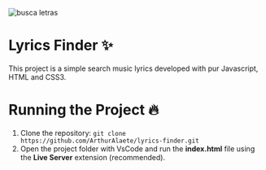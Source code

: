 ![busca letras](https://user-images.githubusercontent.com/54222632/140666110-bee4ff83-5549-44c4-b95f-a291824f178f.png)

# Lyrics Finder ✨

This project is a simple search music lyrics developed with pur Javascript, HTML and CSS3.

# Running the Project 🔥

1. Clone the repository: `git clone https://github.com/ArthurAlaete/lyrics-finder.git`
2.  Open the project folder with VsCode and run the **index.html** file using the **Live Server** extension (recommended).

